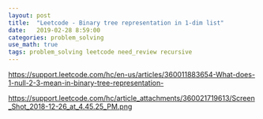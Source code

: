 ```yaml
---
layout: post
title:  "Leetcode - Binary tree representation in 1-dim list"
date:   2019-02-28 8:59:00
categories: problem_solving
use_math: true
tags: problem_solving leetcode need_review recursive
---
```


<a href="https://support.leetcode.com/hc/en-us/articles/360011883654-What-does-1-null-2-3-mean-in-binary-tree-representation-" target="_blank">https://support.leetcode.com/hc/en-us/articles/360011883654-What-does-1-null-2-3-mean-in-binary-tree-representation-</a>

https://support.leetcode.com/hc/article_attachments/360021719613/Screen_Shot_2018-12-26_at_4.45.25_PM.png
